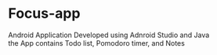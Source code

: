 # Focus-app
Android Application Developed using Adnroid Studio and Java <br>
the App contains Todo list, Pomodoro timer, and Notes

